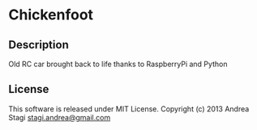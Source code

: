 Chickenfoot
===========

Description
-----------
Old RC car brought back to life thanks to RaspberryPi and Python


License
-------
This software is released under MIT License. Copyright (c) 2013 Andrea Stagi <stagi.andrea@gmail.com>
